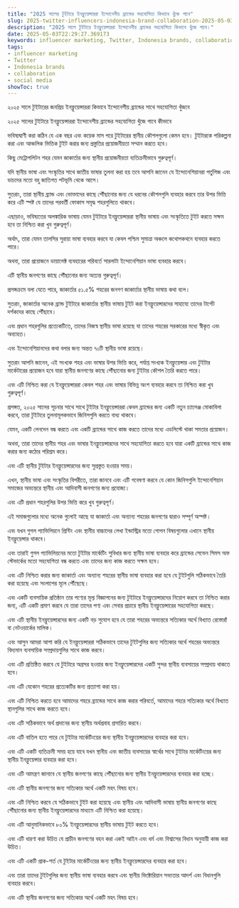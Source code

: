 ```yaml
---
title: "2025 সালের টুইটারে ইনফ্লুয়েন্সাররা ইন্দোনেশীয় ব্র্যান্ডের সহযোগিতা কিভাবে খুঁজে পাবে"
slug: 2025-twitter-influencers-indonesia-brand-collaboration-2025-05-03
description: "2025 সালে টুইটারে ইনফ্লুয়েন্সাররা ইন্দোনেশীয় ব্র্যান্ডের সহযোগিতা কিভাবে খুঁজে পাবে।"
date: 2025-05-03T22:29:27.369173
keywords: influencer marketing, Twitter, Indonesia brands, collaboration, social media
tags:
- influencer marketing
- Twitter
- Indonesia brands
- collaboration
- social media
showToc: true
---
```


২০২৫ সালে টুইটারের জনপ্রিয় ইনফ্লুয়েন্সাররা কিভাবে ইন্দোনেশীয় ব্র্যান্ডের সাথে সহযোগিতা খুঁজবে

২০২৫ সালের টুইটারে ইনফ্লুয়েন্সাররা ইন্দোনেশীয় ব্র্যান্ডের সহযোগিতা খুঁজে পাবে কীভাবে

ভবিষ্যদ্বাণী করা কঠিন যে এক বছর এবং কয়েক মাস পরে টুইটারের স্থানীয় কৌশলগুলো কেমন হবে। টুইটারকে পরিকল্পনা করা এবং আঞ্চলিক ভিত্তিক টুইট করার জন্য প্রস্তুতির প্রয়োজনীয়তা সম্মান করতে হবে।

কিছু মেট্রোপলিটন শহর যেমন জাকার্তার জন্য স্থানীয় প্রয়োজনীয়তা ব্যতিক্রমীভাবে গুরুত্বপূর্ণ।



যদি স্থানীয় ভাষা এবং সংস্কৃতির সাথে জাতীয় ভাষার তুলনা করা হয় তবে আপনি জানেন যে ইন্দোনেশিয়ানরা পর্তুগিজ এবং ডাচদের মতো বহু জাতিগত পটভূমি থেকে আসে।



সুতরাং, তারা স্থানীয় ব্র্যান্ড এবং ভোক্তাদের কাছে পৌঁছানোর জন্য যে ধরনের কৌশলগুলি ব্যবহার করবে তার উপর ভিত্তি করে এটি স্পষ্ট যে তাদের পরবর্তী ফোকাস সমৃদ্ধ শহরগুলিতে থাকবে।

এছাড়াও, ভবিষ্যতের অলঙ্কারিক ভাষায় যেমন টুইটারে ইনফ্লুয়েন্সাররা স্থানীয় ভাষায় এবং সংস্কৃতিতে টুইট করতে সক্ষম হবে তা নিশ্চিত করা খুব গুরুত্বপূর্ণ।


অর্থাৎ, তারা যেমন তালসির সুরায়া ভাষা ব্যবহার করবে যা কেবল পশ্চিম সুমাত্রা অঞ্চলে কথোপকথনে ব্যবহার করতে পারে।

অথবা, তারা প্রয়োজনে ডায়ালেক্ট ব্যবহারের পরিবর্তে সারলাটা ইন্দোনেশিয়ান ভাষা ব্যবহার করবে।

এটি স্থানীয় জনগণের কাছে পৌঁছানোর জন্য অত্যন্ত গুরুত্বপূর্ণ।

প্রসঙ্গক্রমে বলা যেতে পারে, জাকার্তার ৫১.৫% শহরের জনগণ জাকার্তার স্থানীয় ভাষায় কথা বলে।

সুতরাং, জাকার্তার অনেক ব্র্যান্ড টুইটারে জাকার্তার স্থানীয় ভাষায় টুইট করা ইনফ্লুয়েন্সারদের সাহায্যে তাদের টার্গেট দর্শকদের কাছে পৌঁছাবে।

এবং প্রধান শহরগুলির প্রত্যেকটিতে, তাদের নিজস্ব স্থানীয় ভাষা রয়েছে যা তাদের শহরের সরকারের মধ্যে স্বীকৃত এবং অব্যাহত।

এবং ইন্দোনেশিয়ানদের কথা বলার জন্য অন্তত ৭০টি স্থানীয় ভাষা রয়েছে।

সুতরাং আপনি জানেন, এই সংখ্যক শহর এবং ভাষার উপর ভিত্তি করে, পর্যাপ্ত সংখ্যক ইনফ্লুয়েন্সার এবং টুইটার মার্কেটারের প্রয়োজন হবে যারা স্থানীয় জনগণের কাছে পৌঁছানোর জন্য টুইটার কৌশল তৈরি করতে পারে।

এবং এটি নিশ্চিত করা যে ইনফ্লুয়েন্সাররা কেবল শহর এবং ভাষার বিভিন্ন অংশ ব্যবহার করবে তা নিশ্চিত করা খুব গুরুত্বপূর্ণ।

প্রসঙ্গত, ২০২৫ সালের সূচনার সাথে সাথে টুইটার ইনফ্লুয়েন্সাররা কেবল ব্র্যান্ডের জন্য একটি নতুন চ্যালেঞ্জ মোকাবিলা করবে, তারা টুইটারে তুলনামূলকভাবে জিনিসগুলি করতে বাধ্য থাকবে।

যেমন, একটি লেনদেন বন্ধ করতে এবং একটি ব্র্যান্ডের সাথে কাজ করতে তাদের মধ্যে এডলিস্টে থাকা সমতার প্রয়োজন।

অথবা, তারা তাদের স্থানীয় শহর এবং ভাষার ইনফ্লুয়েন্সারদের সাথে সহযোগিতা করতে হবে যারা একটি ব্র্যান্ডের সাথে কাজ করার জন্য কঠোর পরিশ্রম করে।

এবং এটি স্থানীয় টুইটার ইনফ্লুয়েন্সারদের জন্য সুপ্রস্তুত হওয়ার সময়।


এখন, স্থানীয় ভাষা এবং সংস্কৃতির বিপরীতে, তারা জানবে এবং এটি গবেষণা করবে যে কোন জিনিসগুলি ইন্দোনেশিয়ান সমাজের অভ্যন্তরে স্থানীয় এবং আদিবাসী জনগণের জন্য প্রযোজ্য।

এবং এটি প্রধান শহরগুলির উপর ভিত্তি করে খুব গুরুত্বপূর্ণ।

এই সমাজগুলোর মধ্যে অনেক গুলোই আছে যা জাকার্তা এবং অন্যান্য শহরের জনগণের দ্বারাও সম্পূর্ণ অস্পষ্ট।

এবং যখন গুগল প্যাভিলিয়নে প্রিন্টিং এবং স্থানীয় বাচ্চাদের লেখা ইন্ডাস্ট্রির মতো গোপন বিষয়গুলোর এখানে স্থানীয় ইনফ্লুয়েন্সার থাকবে।

এবং তারাই গুগল প্যাভিলিয়নের মতো টুইটার মার্কেটিং সুবিধার জন্য স্থানীয় ভাষা ব্যবহার করে ব্র্যান্ডের সেভেন সিমস অফ স্টেভার্কের মতো সহযোগিতা বন্ধ করতে এবং তাদের জন্য কাজ করতে সক্ষম হবে।

এবং এটি নিশ্চিত করার জন্য জাকার্তা এবং অন্যান্য শহরের স্থানীয় ভাষা ব্যবহার করা হবে যে টুইটগুলি সঠিকভাবে তৈরি করা হয়েছে এবং সংলাপের মূলে পৌঁছেছে।

এবং একটি ব্যবসায়িক প্রতিষ্ঠান তার পণ্যের মূল্য বিজ্ঞাপনের জন্য টুইটারে ইনফ্লুয়েন্সারদের নিয়োগ করবে তা নিশ্চিত করার জন্য, এটি একটি প্রমাণ করবে যে তারা তাদের পণ্য এবং সেবার প্রচারে স্থানীয় ইনফ্লুয়েন্সারের সহযোগিতা করছে।

এবং এটি স্থানীয় ইনফ্লুয়েন্সারদের জন্য একটি বড় সুযোগ হবে যে তারা শহরের অভ্যন্তরে সত্যিকার অর্থে বিখ্যাত রেস্তোরাঁ বা নেটওয়ার্কের মালিক।

এবং আসুন আমরা আশা করি যে ইনফ্লুয়েন্সাররা সঠিকভাবে তাদের টুইটগুলির জন্য সত্যিকার অর্থে শহরের অভ্যন্তরে বিদ্যমান ব্যবসায়িক সম্প্রদায়গুলির সাথে কাজ করবে।

এবং এটি প্রতিষ্ঠিত করবে যে টুইটারে অগ্রসর হওয়ার জন্য ইনফ্লুয়েন্সারদের একটি সুন্দর স্থানীয় ব্যবসায়ের সম্প্রদায় থাকতে হবে।

এবং এটি যেকোন শহরের প্রত্যেকটির জন্য প্রত্যাশা করা হয়।

এবং এটি নিশ্চিত করতে হবে আমাদের শহরে ব্র্যান্ডের সাথে কাজ করার পরিবর্তে, আমাদের শহরে সত্যিকার অর্থে বিখ্যাত স্থানগুলির সাথে কাজ করতে হবে।


এবং এটি সঠিকভাবে অর্থ প্রদানের জন্য স্থানীয় অর্থপ্রবাহ প্রসারিত করবে।

এবং এটি বাতিল হতে পারে যে টুইটার মার্কেটিংয়ের জন্য স্থানীয় ইনফ্লুয়েন্সারদের ব্যবহার করা হবে।

এবং এটি একটি ব্যতিক্রমী সময় হয়ে যাবে যখন স্থানীয় এবং জাতীয় ব্যবসায়ের স্বার্থের সাথে টুইটার মার্কেটিংয়ের জন্য স্থানীয় ইনফ্লুয়েন্সার ব্যবহার করা হবে।

এবং এটি আমন্ত্রণ জানাবে যে স্থানীয় জনগণের কাছে পৌঁছানোর জন্য স্থানীয় ইনফ্লুয়েন্সারদের ব্যবহার করা হচ্ছে।

এবং এটি স্থানীয় জনগণের জন্য সত্যিকার অর্থে একটি মহৎ বিষয় হবে।


এবং এটি নিশ্চিত করবে যে সঠিকভাবে টুইট করা হয়েছে এবং স্থানীয় এবং আদিবাসী ভাষায় স্থানীয় জনগণের কাছে পৌঁছানোর জন্য স্থানীয় ইনফ্লুয়েন্সারদের মাধ্যমে এটি নিশ্চিত করা হয়েছে।

এবং এটি আনুমানিকভাবে ৮০% ইনফ্লুয়েন্সারদের স্থানীয় ভাষায় টুইট করতে হবে।

এবং এটি ধারণা করা উচিত যে প্রাচীন জনগণের বহন করা একই আইন এবং ধর্ম এবং বিশ্বাসের বিধান অনুযায়ী কাজ করা উচিত।

এবং এটি একটি প্রাক-শর্ত যে টুইটার মার্কেটিংয়ের জন্য স্থানীয় ইনফ্লুয়েন্সারদের ব্যবহার করা হবে।

এবং তারা তাদের টুইটগুলির জন্য স্থানীয় ভাষা ব্যবহার করবে এবং স্থানীয় ভিক্টোরিয়ান সভ্যতার আদর্শ এবং বিধানগুলি ব্যবহার করবে।

এবং এটি স্থানীয় জনগণের জন্য সত্যিকার অর্থে একটি মহৎ বিষয় হবে।
